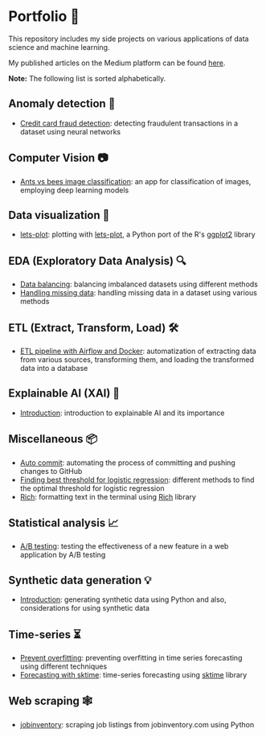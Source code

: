 # Portfolio :rocket:

This repository includes my side projects on various applications of data science and machine learning.

My published articles on the Medium platform can be found [here](https://medium.com/@morihosseini/).

**Note:** The following list is sorted alphabetically.

## Anomaly detection :rotating_light:

- [Credit card fraud detection](anomaly-detection/fraud-detection.ipynb): detecting fraudulent transactions in a dataset using neural networks

## Computer Vision :camera:

- [Ants vs bees image classification](computer-vision/ants-bees-classification/image-classification.ipynb): an app for classification of images, employing deep learning models

## Data visualization :art:

- [lets-plot](data-visualization/lets-plot): plotting with [lets-plot](https://lets-plot.org/index.html), a Python port of the R's [ggplot2](https://ggplot2.tidyverse.org/) library

## EDA (Exploratory Data Analysis) :mag:

- [Data balancing](eda/data-balancing.ipynb): balancing imbalanced datasets using different methods
- [Handling missing data](eda/missing-data.ipynb): handling missing data in a dataset using various methods

## ETL (Extract, Transform, Load) :hammer_and_wrench:

- [ETL pipeline with Airflow and Docker](etl/airflow-docker): automatization of extracting data from various sources, transforming them, and loading the transformed data into a database

## Explainable AI (XAI) :memo:

- [Introduction](xai/intro.ipynb): introduction to explainable AI and its importance

## Miscellaneous :package:

- [Auto commit](misc/auto-commit): automating the process of committing and pushing changes to GitHub
- [Finding best threshold for logistic regression](misc/threshold-logistic-regression.ipynb): different methods to find the optimal threshold for logistic regression
- [Rich](misc/rich/rich.ipynb): formatting text in the terminal using [Rich](https://github.com/Textualize/rich) library

## Statistical analysis :chart_with_upwards_trend:

- [A/B testing](stats/ab-test.ipynb): testing the effectiveness of a new feature in a web application by A/B testing

## Synthetic data generation :bulb:

- [Introduction](synthetic-data/intro.ipynb): generating synthetic data using Python and also, considerations for using synthetic data

## Time-series :hourglass_flowing_sand:

- [Prevent overfitting](time-series/prevent-overfitting.ipynb): preventing overfitting in time series forecasting using different techniques
- [Forecasting with sktime](time-series/sktime.ipynb): time-series forecasting using [sktime](https://github.com/sktime/sktime) library

## Web scraping :spider_web:

- [jobinventory](scrape/jobinventory.com/tutorial.ipynb): scraping job listings from jobinventory.com using Python
